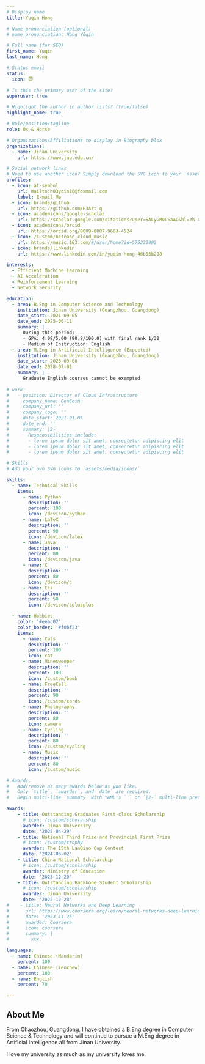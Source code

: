 ```yaml
---
# Display name
title: Yuqin Hong

# Name pronunciation (optional)
# name_pronunciation: Hóng Yǔqín 

# Full name (for SEO)
first_name: Yuqin
last_name: Hong

# Status emoji
status:
  icon: 😇

# Is this the primary user of the site?
superuser: true

# Highlight the author in author lists? (true/false)
highlight_name: true

# Role/position/tagline
role: Ox & Horse

# Organizations/Affiliations to display in Biography blox
organizations:
  - name: Jinan University
    url: https://www.jnu.edu.cn/

# Social network links
# Need to use another icon? Simply download the SVG icon to your `assets/media/icons/` folder.
profiles:
  - icon: at-symbol
    url: mailto:h03yqin16@foxmail.com
    label: E-mail Me
  - icon: brands/github
    url: https://github.com/H3Art-q
  - icon: academicons/google-scholar
    url: https://scholar.google.com/citations?user=5ALyGM0CSaAC&hl=zh-CN
  - icon: academicons/orcid
    url: https://orcid.org/0009-0007-9663-4524
  - icon: /custom/netease_cloud_music
    url: https://music.163.com/#/user/home?id=575233892
  - icon: brands/linkedin
    url: https://www.linkedin.com/in/yuqin-hong-46b05b298

interests:
  - Efficient Machine Learning
  - AI Acceleration
  - Reinforcement Learning
  - Network Security

education:
  - area: B.Eng in Computer Science and Technology
    institution: Jinan University (Guangzhou, Guangdong)
    date_start: 2021-09-05
    date_end: 2025-06-11
    summary: |
      During this period:
      - GPA: 4.08/5.00 (90.8/100.0) with final rank 1/32
      - Medium of Instruction: English
  - area: M.Eng in Artificial Intelligence (Expected)
    institution: Jinan University (Guangzhou, Guangdong)
    date_start: 2025-09-08
    date_end: 2028-07-01
    summary: |
      Graduate English courses cannot be exempted
      
# work:
#   - position: Director of Cloud Infrastructure
#     company_name: GenCoin
#     company_url: ''
#     company_logo: ''
#     date_start: 2021-01-01
#     date_end: ''
#     summary: |2-
#       Responsibilities include:
#       - lorem ipsum dolor sit amet, consectetur adipiscing elit
#       - lorem ipsum dolor sit amet, consectetur adipiscing elit
#       - lorem ipsum dolor sit amet, consectetur adipiscing elit

# Skills
# Add your own SVG icons to `assets/media/icons/`

skills:
  - name: Technical Skills
    items:
      - name: Python
        description: ''
        percent: 100
        icon: /devicon/python
      - name: LaTeX
        description: ''
        percent: 90
        icon: /devicon/latex
      - name: Java
        description: ''
        percent: 80
        icon: /devicon/java
      - name: C
        description: ''
        percent: 80
        icon: /devicon/c
      - name: C++
        description: ''
        percent: 50
        icon: /devicon/cplusplus

  - name: Hobbies
    color: '#eeac02'
    color_border: '#f0bf23'
    items:
      - name: Cats
        description: ''
        percent: 100
        icon: cat
      - name: Minesweeper
        description: ''
        percent: 100
        icon: /custom/bomb
      - name: FreeCell
        description: ''
        percent: 90
        icon: /custom/cards
      - name: Photography
        description: ''
        percent: 80
        icon: camera
      - name: Cycling
        description: ''
        percent: 80
        icon: /custom/cycling
      - name: Music
        description: ''
        percent: 80
        icon: /custom/music

# Awards.
#   Add/remove as many awards below as you like.
#   Only `title`, `awarder`, and `date` are required.
#   Begin multi-line `summary` with YAML's `|` or `|2-` multi-line prefix and indent 2 spaces below.

awards:
    - title: Outstanding Graduates First-class Scholarship
      # icon: /custom/scholarship
      awarder: Jinan University
      date: '2025-04-29'
    - title: National Third Prize and Provincial First Prize
      # icon: /custom/trophy
      awarder: The 15th LanQiao Cup Contest
      date: '2024-06-02'
    - title: China National Scholarship
      # icon: /custom/scholarship
      awarder: Ministry of Education
      date: '2023-12-20'
    - title: Outstanding Backbone Student Scholarship
      # icon: /custom/scholarship
      awarder: Jinan University
      date: '2022-12-28'
#    - title: Neural Networks and Deep Learning
#      url: https://www.coursera.org/learn/neural-networks-deep-learning
#      date: '2023-11-25'
#      awarder: Coursera
#      icon: coursera
#      summary: |
#        xxx.

languages:
  - name: Chinese (Mandarin)
    percent: 100
  - name: Chinese (Teochew)
    percent: 100
  - name: English
    percent: 70

---
```


## About Me

From Chaozhou, Guangdong, I have obtained a B.Eng degree in Computer Science & Technology and will continue to pursue a M.Eng degree in Artificial Intelligence all from Jinan University.

I love my university as much as my university loves me.